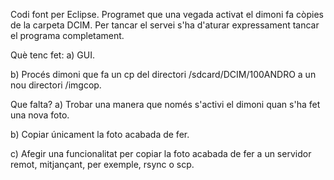 Codi font per Eclipse. Programet que una vegada activat el dimoni fa còpies de la carpeta DCIM. Per tancar el servei s'ha d'aturar expressament tancar el programa completament.

Què tenc fet:
 a) GUI.

 b) Procés dimoni que fa un cp del directori /sdcard/DCIM/100ANDRO a un nou directori /imgcop.

Que falta?
 a) Trobar una manera que només s'activi el dimoni quan s'ha fet una nova foto.

 b) Copiar únicament la foto acabada de fer.

 c) Afegir una funcionalitat per copiar la foto acabada de fer a un servidor remot, mitjançant, per exemple, rsync o scp.
